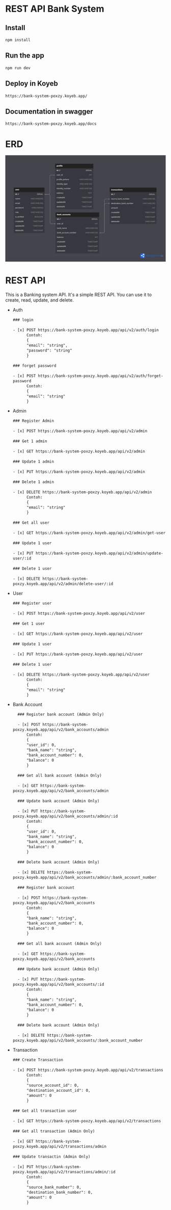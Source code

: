 # REST API Bank System

## Install

    npm install

## Run the app

    npm run dev

## Deploy in Koyeb

    https://bank-system-poxzy.koyeb.app/

## Documentation in swagger

    https://bank-system-poxzy.koyeb.app/docs

# ERD

![Tux, the Linux](/ERD.png)

# REST API

This is a Banking system API. It's a simple REST API. You can use it to create, read, update, and delete.

- Auth

      ### login

      - [x] POST https://bank-system-poxzy.koyeb.app/api/v2/auth/login
            Contoh:
            {
            "email": "string",
            "password": "string"
            }

      ### forget password

      - [x] POST https://bank-system-poxzy.koyeb.app/api/v2/auth/forget-password
            Contoh:
            {
            "email": "string"
            }

- Admin

      ### Register Admin

      - [x] POST https://bank-system-poxzy.koyeb.app/api/v2/admin

      ### Get 1 admin

      - [x] GET https://bank-system-poxzy.koyeb.app/api/v2/admin

      ### Update 1 admin

      - [x] PUT https://bank-system-poxzy.koyeb.app/api/v2/admin

      ### Delete 1 admin

      - [x] DELETE https://bank-system-poxzy.koyeb.app/api/v2/admin
            Contoh:
            {
            "email": "string"
            }

      ### Get all user

      - [x] GET https://bank-system-poxzy.koyeb.app/api/v2/admin/get-user

      ### Update 1 user

      - [x] PUT https://bank-system-poxzy.koyeb.app/api/v2/admin/update-user/:id

      ### Delete 1 user

      - [x] DELETE https://bank-system-poxzy.koyeb.app/api/v2/admin/delete-user/:id

- User

      ### Register user

      - [x] POST https://bank-system-poxzy.koyeb.app/api/v2/user

      ### Get 1 user

      - [x] GET https://bank-system-poxzy.koyeb.app/api/v2/user

      ### Update 1 user

      - [x] PUT https://bank-system-poxzy.koyeb.app/api/v2/user

      ### Delete 1 user

      - [x] DELETE https://bank-system-poxzy.koyeb.app/api/v2/user
            Contoh:
            {
            "email": "string"
            }

- Bank Account

        ### Register bank account (Admin Only)

        - [x] POST https://bank-system-poxzy.koyeb.app/api/v2/bank_accounts/admin
            Contoh:
            {
            "user_id": 0,
            "bank_name": "string",
            "bank_account_number": 0,
            "balance": 0
            }

        ### Get all bank account (Admin Only)

        - [x] GET https://bank-system-poxzy.koyeb.app/api/v2/bank_accounts/admin

        ### Update bank account (Admin Only)

        - [x] PUT https://bank-system-poxzy.koyeb.app/api/v2/bank_accounts/admin/:id
            Contoh:
            {
            "user_id": 0,
            "bank_name": "string",
            "bank_account_number": 0,
            "balance": 0
            }

        ### Delete bank account (Admin Only)

        - [x] DELETE https://bank-system-poxzy.koyeb.app/api/v2/bank_accounts/admin/:bank_account_number

        ### Register bank account

        - [x] POST https://bank-system-poxzy.koyeb.app/api/v2/bank_accounts
            Contoh:
            {
            "bank_name": "string",
            "bank_account_number": 0,
            "balance": 0
            }

        ### Get all bank account (Admin Only)

        - [x] GET https://bank-system-poxzy.koyeb.app/api/v2/bank_accounts

        ### Update bank account (Admin Only)

        - [x] PUT https://bank-system-poxzy.koyeb.app/api/v2/bank_accounts/:id
            Contoh:
            {
            "bank_name": "string",
            "bank_account_number": 0,
            "balance": 0
            }

        ### Delete bank account (Admin Only)

        - [x] DELETE https://bank-system-poxzy.koyeb.app/api/v2/bank_accounts/:bank_account_number

- Transaction

      ### Create Transaction

      - [x] POST https://bank-system-poxzy.koyeb.app/api/v2/transactions
            Contoh:
            {
            "source_account_id": 0,
            "destination_account_id": 0,
            "amount": 0
            }

      ### Get all transaction user

      - [x] GET https://bank-system-poxzy.koyeb.app/api/v2/transactions

      ### Get all transaction (Admin Only)

      - [x] GET https://bank-system-poxzy.koyeb.app/api/v2/transactions/admin

      ### Update transactin (Admin Only)

      - [x] PUT https://bank-system-poxzy.koyeb.app/api/v2/transactions/admin/:id
            Contoh:
            {
            "source_bank_number": 0,
            "destination_bank_number": 0,
            "amount": 0
            }

